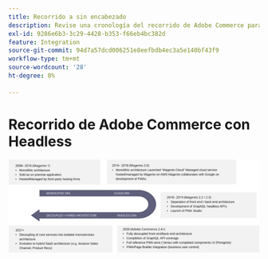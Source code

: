 ```yaml
---
title: Recorrido a sin encabezado
description: Revise una cronología del recorrido de Adobe Commerce para admitir arquitecturas sin encabezado.
exl-id: 9286e6b3-3c29-4428-b353-f66eb4bc382d
feature: Integration
source-git-commit: 94d7a57dcd006251e8eefbdb4ec3a5e140bf43f9
workflow-type: tm+mt
source-wordcount: '28'
ht-degree: 0%

---
```


# Recorrido de Adobe Commerce con Headless

![Cronología del recorrido de Adobe Commerce con una arquitectura sin encabezado](../../../assets/playbooks/journey-to-headless.svg)
